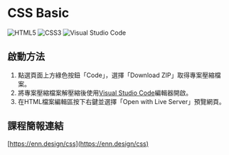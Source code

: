 # CSS Basic

![HTML5](https://img.shields.io/badge/html5-%23E34F26.svg?style=for-the-badge&logo=html5&logoColor=white) ![CSS3](https://img.shields.io/badge/css3-%231572B6.svg?style=for-the-badge&logo=css3&logoColor=white) ![Visual Studio Code](https://img.shields.io/badge/Visual%20Studio%20Code-0078d7.svg?style=for-the-badge&logo=visual-studio-code&logoColor=white)

## 啟動方法

1. 點選頁面上方綠色按鈕「Code」，選擇「Download ZIP」取得專案壓縮檔案。
2. 將專案壓縮檔案解壓縮後使用[Visual Studio Code](https://code.visualstudio.com/)編輯器開啟。
3. 在HTML檔案編輯區按下右鍵並選擇「Open with Live Server」預覽網頁。

## 課程簡報連結

[https://enn.design/css](https://enn.design/css)